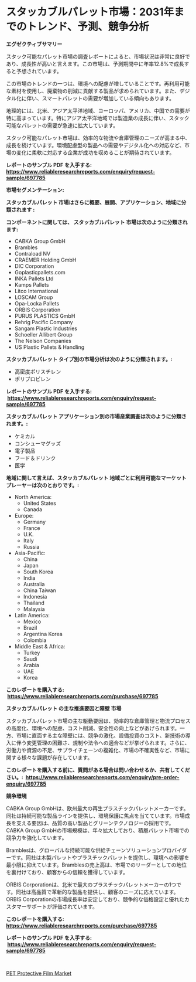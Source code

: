 <p><h1>スタッカブルパレット市場：2031年までのトレンド、予測、競争分析</h1></p><p><strong>エグゼクティブサマリー</strong></p>
<p><p>スタック可能なパレット市場の調査レポートによると、市場状況は非常に良好であり、成長性が高いと言えます。この市場は、予測期間中に年率12.8%で成長すると予想されています。</p><p>この市場のトレンドの一つは、環境への配慮が増していることです。再利用可能な素材を使用し、廃棄物の削減に貢献する製品が求められています。また、デジタル化に伴い、スマートパレットの需要が増加している傾向もあります。</p><p>地理的には、北米、アジア太平洋地域、ヨーロッパ、アメリカ、中国での需要が特に高まっています。特にアジア太平洋地域では製造業の成長に伴い、スタック可能なパレットの需要が急速に拡大しています。</p><p>スタック可能なパレット市場は、効率的な物流や倉庫管理のニーズが高まる中、成長を続けています。環境配慮型の製品への需要やデジタル化への対応など、市場の変化に柔軟に対応する企業が成功を収めることが期待されています。</p></p>
<p><strong>レポートのサンプル PDF を入手する: <a href="https://www.reliableresearchreports.com/enquiry/request-sample/697785">https://www.reliableresearchreports.com/enquiry/request-sample/697785</a></strong></p>
<p><strong>市場セグメンテーション:</strong></p>
<p><strong> スタッカブルパレット 市場はさらに概要、展開、アプリケーション、地域に分類されます :</strong></p>
<p><strong>コンポーネントに関しては、 スタッカブルパレット 市場は次のように分類されます: &nbsp;</strong></p>
<p><ul><li>CABKA Group GmbH</li><li>Brambles</li><li>Contraload NV</li><li>CRAEMER Holding GmbH</li><li>DIC Corporation</li><li>Goplasticpallets.com</li><li>INKA Pallets Ltd</li><li>Kamps Pallets</li><li>Litco International</li><li>LOSCAM Group</li><li>Opa-Locka Pallets</li><li>ORBIS Corporation</li><li>PURUS PLASTICS GmbH</li><li>Rehrig Pacific Company</li><li>Sangam Plastic Industries</li><li>Schoeller Allibert Group</li><li>The Nelson Companies</li><li>US Plastic Pallets & Handling</li></ul></p>
<p><strong> スタッカブルパレット タイプ別の市場分析は次のように分類されます。:</strong></p>
<p><ul><li>高密度ポリスチレン</li><li>ポリプロピレン</li></ul></p>
<p><strong>レポートのサンプル PDF を入手する: &nbsp;<a href="https://www.reliableresearchreports.com/enquiry/request-sample/697785">https://www.reliableresearchreports.com/enquiry/request-sample/697785</a></strong></p>
<p><strong> スタッカブルパレット アプリケーション別の市場産業調査は次のように分類されます。:</strong></p>
<p><ul><li>ケミカル</li><li>コンシューマグッズ</li><li>電子製品</li><li>フード＆ドリンク</li><li>医学</li></ul></p>
<p><strong>地域に関して言えば、スタッカブルパレット 地域ごとに利用可能なマーケットプレーヤーは次のとおりです。:</strong></p>
<p><ul>
    <li>
        North America:
        <ul>
            <li>United States</li>
            <li>Canada</li>
        </ul>
    </li>
    <li>
        Europe:
        <ul>
            <li>Germany</li>
            <li>France</li>
            <li>U.K.</li>
            <li>Italy</li>
            <li>Russia</li>
        </ul>
    </li>
    <li>
        Asia-Pacific:
        <ul>
            <li>China</li>
            <li>Japan</li>
            <li>South Korea</li>
            <li>India</li>
            <li>Australia</li>
            <li>China Taiwan</li>
            <li>Indonesia</li>
            <li>Thailand</li>
            <li>Malaysia</li>
        </ul>
    </li>
    <li>
        Latin America:
        <ul>
            <li>Mexico</li>
            <li>Brazil</li>
            <li>Argentina Korea</li>
            <li>Colombia</li>
        </ul>
    </li>
    <li>
        Middle East & Africa:
        <ul>
            <li>Turkey</li>
            <li>Saudi</li>
            <li>Arabia</li>
            <li>UAE</li>
            <li>Korea</li>
        </ul>
    </li>
    </ul></p>
<p><strong>このレポートを購入する: &nbsp;<a href="https://www.reliableresearchreports.com/purchase/697785">https://www.reliableresearchreports.com/purchase/697785</a></strong></p>
<p><strong>スタッカブルパレット の主な推進要因と障壁 市場</strong></p>
<p><p>スタッカブルパレット市場の主な駆動要因は、効率的な倉庫管理と物流プロセスの高度化、環境への配慮、コスト削減、安全性の向上などがあげられます。一方、市場に直面する主な障壁には、競争の激化、設備投資のコスト、新技術の導入に伴う変更管理の困難さ、規制や法令への適合などが挙げられます。さらに、労働力や資源の不足、サプライチェーンの複雑化、市場の不確実性など、市場に関する様々な課題が存在しています。</p></p>
<p><strong>このレポートを購入する前に、質問がある場合は問い合わせるか、共有してください。:&nbsp; <a href="https://www.reliableresearchreports.com/enquiry/pre-order-enquiry/697785">https://www.reliableresearchreports.com/enquiry/pre-order-enquiry/697785</a></strong></p>
<p><strong>競争環境</strong></p>
<p><p>CABKA Group GmbHは、欧州最大の再生プラスチックパレットメーカーです。同社は持続可能な製品ラインを提供し、環境保護に焦点を当てています。市場成長を支える要因は、品質の高い製品とグリーンテクノロジーの採用です。CABKA Group GmbHの市場規模は、年々拡大しており、積層パレット市場での競争力を強化しています。</p><p>Bramblesは、グローバルな持続可能な供給チェーンソリューションプロバイダーです。同社は木製パレットやプラスチックパレットを提供し、環境への影響を最小限に抑えています。Bramblesの売上高は、市場でのリーダーとしての地位を裏付けており、顧客からの信頼を獲得しています。</p><p>ORBIS Corporationは、北米で最大のプラスチックパレットメーカーの1つです。同社は高品質で革新的な製品を提供し、顧客のニーズに応えています。ORBIS Corporationの市場成長率は安定しており、競争的な価格設定と優れたカスタマーサポートが評価されています。</p></p>
<p><strong>このレポートを購入する: &nbsp; <a href="https://www.reliableresearchreports.com/purchase/697785">https://www.reliableresearchreports.com/purchase/697785</a></strong></p>
<p><strong>レポートのサンプル PDF を入手する: &nbsp;<a href="https://www.reliableresearchreports.com/enquiry/request-sample/697785">https://www.reliableresearchreports.com/enquiry/request-sample/697785</a></strong><strong></strong></p>
<p>&nbsp;</p>
<p><p><a href="https://silk-columnist-571.notion.site/PET-Protective-Film-Market-Research-Report-Reveals-The-Latest-Trends-And-Opportunities-of-this-Marke-864f76faac984cf394e617b7487b6122">PET Protective Film Market</a></p></p>